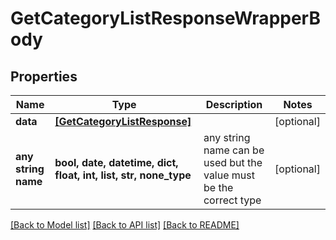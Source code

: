 # GetCategoryListResponseWrapperBody


## Properties
Name | Type | Description | Notes
------------ | ------------- | ------------- | -------------
**data** | [**[GetCategoryListResponse]**](GetCategoryListResponse.md) |  | [optional] 
**any string name** | **bool, date, datetime, dict, float, int, list, str, none_type** | any string name can be used but the value must be the correct type | [optional]

[[Back to Model list]](../README.md#documentation-for-models) [[Back to API list]](../README.md#documentation-for-api-endpoints) [[Back to README]](../README.md)


